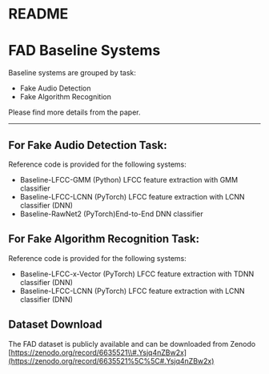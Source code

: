 # README

# FAD Baseline Systems

Baseline systems are grouped by task:

- Fake Audio Detection
- Fake Algorithm Recognition

Please find more details from the paper.

---

## For Fake Audio Detection Task:

Reference code is provided for the following systems:

- Baseline-LFCC-GMM (Python) LFCC feature extraction with GMM classifier
- Baseline-LFCC-LCNN (PyTorch) LFCC feature extraction with LCNN classifier (DNN)
- Baseline-RawNet2 (PyTorch)End-to-End DNN classifier

## For Fake Algorithm Recognition Task:

Reference code is provided for the following systems:

- Baseline-LFCC-x-Vector (PyTorch) LFCC feature extraction with TDNN classifier (DNN)
- Baseline-LFCC-LCNN (PyTorch) LFCC feature extraction with LCNN classifier (DNN)

## Dataset Download

The FAD dataset is publicly available and can be downloaded from Zenodo [https://zenodo.org/record/6635521\\#.Ysjq4nZBw2x](https://zenodo.org/record/6635521%5C%5C#.Ysjq4nZBw2x)